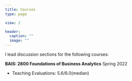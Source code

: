```yaml
---
title: Courses
type: page

view: 2

header:
  caption: ""
  image: ""
---
```


I lead discussion sections for the following courses:

**BAIS: 2800 Foundations of Business Analytics**  Spring 2022

- Teaching Evaluations: 5.6/6.0(median)
